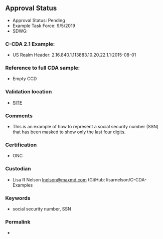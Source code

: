 ## Approval Status 

* Approval Status: Pending
* Example Task Force: 9/5/2019
* SDWG:


### C-CDA 2.1 Example:

* US Realm Header: 2.16.840.1.113883.10.20.22.1.1:2015-08-01


### Reference to full CDA sample:

* Empty CCD

### Validation location

* [SITE](https://sitenv.org/sandbox-ccda/ccda-validator)


### Comments

* This is an example of how to represent a social security number (SSN) that has been masked to show only the last four digits.

### Certification
* ONC

### Custodian

* Lisa R Nelson lnelson@maxmd.com (GitHub: lisarnelson/C-CDA-Examples

### Keywords

* social security number, SSN


### Permalink 

* 
